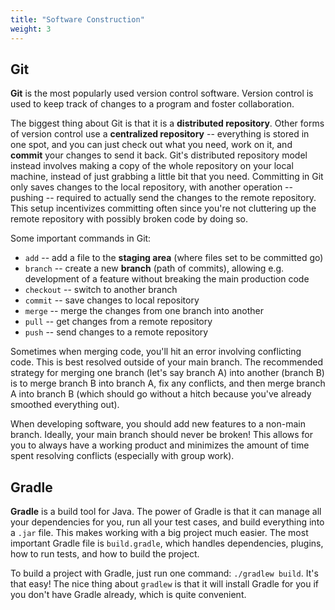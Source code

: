 ```yaml
---
title: "Software Construction"
weight: 3
---
```


## Git

**Git** is the most popularly used version control software. Version control is used to keep track of changes to a program and foster collaboration.

The biggest thing about Git is that it is a **distributed repository**. Other forms of version control use a **centralized repository** -- everything is stored in one spot, and you can just check out what you need, work on it, and **commit** your changes to send it back. Git's distributed repository model instead involves making a copy of the whole repository on your local machine, instead of just grabbing a little bit that you need. Committing in Git only saves changes to the local repository, with another operation -- pushing -- required to actually send the changes to the remote repository. This setup incentivizes committing often since you're not cluttering up the remote repository with possibly broken code by doing so.

Some important commands in Git:

* `add` -- add a file to the **staging area** (where files set to be committed go)
* `branch` -- create a new **branch** (path of commits), allowing e.g. development of a feature without breaking the main production code
* `checkout` -- switch to another branch
* `commit` -- save changes to local repository
* `merge` -- merge the changes from one branch into another
* `pull` -- get changes from a remote repository
* `push` -- send changes to a remote repository

Sometimes when merging code, you'll hit an error involving conflicting code. This is best resolved outside of your main branch. The recommended strategy for merging one branch (let's say branch A) into another (branch B) is to merge branch B into branch A, fix any conflicts, and then merge branch A into branch B (which should go without a hitch because you've already smoothed everything out).

When developing software, you should add new features to a non-main branch. Ideally, your main branch should never be broken! This allows for you to always have a working product and minimizes the amount of time spent resolving conflicts (especially with group work).

## Gradle

**Gradle** is a build tool for Java. The power of Gradle is that it can manage all your dependencies for you, run all your test cases, and build everything into a `.jar` file. This makes working with a big project much easier. The most important Gradle file is `build.gradle`, which handles dependencies, plugins, how to run tests, and how to build the project.

To build a project with Gradle, just run one command: `./gradlew build`. It's that easy! The nice thing about `gradlew` is that it will install Gradle for you if you don't have Gradle already, which is quite convenient.
